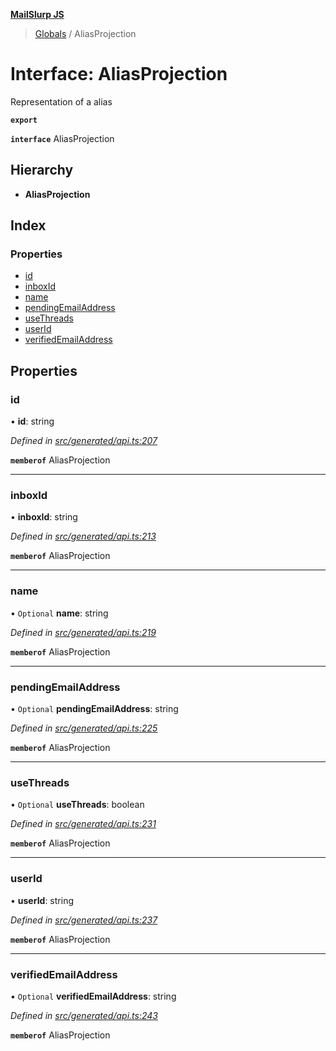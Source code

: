 **[MailSlurp JS](../README.md)**

> [Globals](../README.md) / AliasProjection

# Interface: AliasProjection

Representation of a alias

**`export`** 

**`interface`** AliasProjection

## Hierarchy

* **AliasProjection**

## Index

### Properties

* [id](aliasprojection.md#id)
* [inboxId](aliasprojection.md#inboxid)
* [name](aliasprojection.md#name)
* [pendingEmailAddress](aliasprojection.md#pendingemailaddress)
* [useThreads](aliasprojection.md#usethreads)
* [userId](aliasprojection.md#userid)
* [verifiedEmailAddress](aliasprojection.md#verifiedemailaddress)

## Properties

### id

•  **id**: string

*Defined in [src/generated/api.ts:207](https://github.com/mailslurp/mailslurp-client/blob/8726614/src/generated/api.ts#L207)*

**`memberof`** AliasProjection

___

### inboxId

•  **inboxId**: string

*Defined in [src/generated/api.ts:213](https://github.com/mailslurp/mailslurp-client/blob/8726614/src/generated/api.ts#L213)*

**`memberof`** AliasProjection

___

### name

• `Optional` **name**: string

*Defined in [src/generated/api.ts:219](https://github.com/mailslurp/mailslurp-client/blob/8726614/src/generated/api.ts#L219)*

**`memberof`** AliasProjection

___

### pendingEmailAddress

• `Optional` **pendingEmailAddress**: string

*Defined in [src/generated/api.ts:225](https://github.com/mailslurp/mailslurp-client/blob/8726614/src/generated/api.ts#L225)*

**`memberof`** AliasProjection

___

### useThreads

• `Optional` **useThreads**: boolean

*Defined in [src/generated/api.ts:231](https://github.com/mailslurp/mailslurp-client/blob/8726614/src/generated/api.ts#L231)*

**`memberof`** AliasProjection

___

### userId

•  **userId**: string

*Defined in [src/generated/api.ts:237](https://github.com/mailslurp/mailslurp-client/blob/8726614/src/generated/api.ts#L237)*

**`memberof`** AliasProjection

___

### verifiedEmailAddress

• `Optional` **verifiedEmailAddress**: string

*Defined in [src/generated/api.ts:243](https://github.com/mailslurp/mailslurp-client/blob/8726614/src/generated/api.ts#L243)*

**`memberof`** AliasProjection
